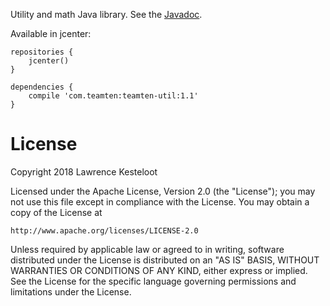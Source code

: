 Utility and math Java library. See the [Javadoc](https://lkesteloot.github.com/teamten-util).

Available in jcenter:

    repositories {
        jcenter()
    }

    dependencies {
        compile 'com.teamten:teamten-util:1.1'
    }

# License

Copyright 2018 Lawrence Kesteloot

Licensed under the Apache License, Version 2.0 (the "License");
you may not use this file except in compliance with the License.
You may obtain a copy of the License at

    http://www.apache.org/licenses/LICENSE-2.0

Unless required by applicable law or agreed to in writing, software
distributed under the License is distributed on an "AS IS" BASIS,
WITHOUT WARRANTIES OR CONDITIONS OF ANY KIND, either express or implied.
See the License for the specific language governing permissions and
limitations under the License.
